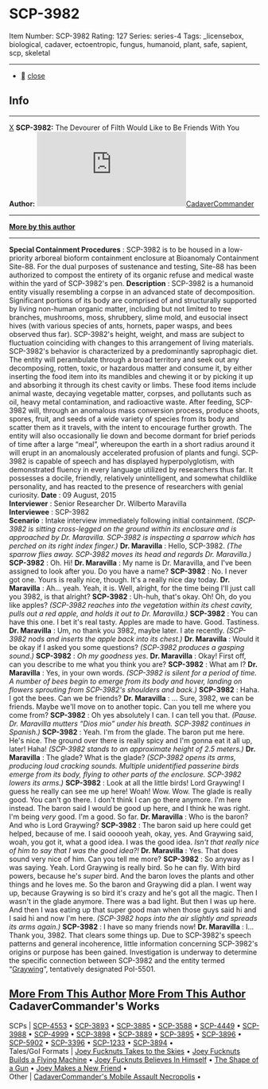 # SCP-3982
Item Number: SCP-3982
Rating: 127
Series: series-4
Tags: _licensebox, biological, cadaver, ectoentropic, fungus, humanoid, plant, safe, sapient, scp, skeletal

---

  * [](javascript:;)
[close](javascript:;)
## Info
* * *
[X](javascript:;)
**SCP-3982:** The Devourer of Filth Would Like to Be Friends With You  
**Author:** [![CadaverCommander](https://www.wikidot.com/avatar.php?userid=3187823&amp;size=small&amp;timestamp=1720188620)](http://www.wikidot.com/user:info/cadavercommander)[CadaverCommander](http://www.wikidot.com/user:info/cadavercommander)
* * *
**[More by this author](http://www.scp-wiki.net/cadavercommander)**
* * *

**Special Containment Procedures** : SCP-3982 is to be housed in a low-priority arboreal bioform containment enclosure at Bioanomaly Containment Site-88.
For the dual purposes of sustenance and testing, Site-88 has been authorized to compost the entirety of its organic refuse and medical waste within the yard of SCP-3982's pen.
**Description** : SCP-3982 is a humanoid entity visually resembling a corpse in an advanced state of decomposition. Significant portions of its body are comprised of and structurally supported by living non-human organic matter, including but not limited to tree branches, mushrooms, moss, shrubbery, slime mold, and eusocial insect hives (with various species of ants, hornets, paper wasps, and bees observed thus far). SCP-3982's height, weight, and mass are subject to fluctuation coinciding with changes to this arrangement of living materials.
SCP-3982's behavior is characterized by a predominantly saprophagic diet. The entity will perambulate through a broad territory and seek out any decomposing, rotten, toxic, or hazardous matter and consume it, by either inserting the food item into its mandibles and chewing it or by picking it up and absorbing it through its chest cavity or limbs. These food items include animal waste, decaying vegetable matter, corpses, and pollutants such as oil, heavy metal contamination, and radioactive waste.
After feeding, SCP-3982 will, through an anomalous mass conversion process, produce shoots, spores, fruit, and seeds of a wide variety of species from its body and scatter them as it travels, with the intent to encourage further growth. The entity will also occasionally lie down and become dormant for brief periods of time after a large “meal”, whereupon the earth in a short radius around it will erupt in an anomalously accelerated profusion of plants and fungi.
SCP-3982 is capable of speech and has displayed hyperpolyglotism, with demonstrated fluency in every language utilized by researchers thus far. It possesses a docile, friendly, relatively unintelligent, and somewhat childlike personality, and has reacted to the presence of researchers with genial curiosity.
**Date** : 09 August, 2015  
**Interviewer** : Senior Researcher Dr. Wilberto Maravilla  
**Interviewee** : SCP-3982  
**Scenario** : Intake interview immediately following initial containment.
_(SCP-3982 is sitting cross-legged on the ground within its enclosure and is approached by Dr. Maravilla. SCP-3982 is inspecting a sparrow which has perched on its right index finger.)_
**Dr. Maravilla** : Hello, SCP-3982.
_(The sparrow flies away. SCP-3982 moves its head and regards Dr. Maravilla.)_
**SCP-3982** : Oh. Hi!
**Dr. Maravilla** : My name is Dr. Maravilla, and I've been assigned to look after you. Do you have a name?
**SCP-3982** : No. I never got one. Yours is really nice, though. It's a really nice day today.
**Dr. Maravilla** : Ah… yeah. Yeah, it is. Well, alright, for the time being I'll just call you 3982, is that alright?
**SCP-3982** : Uh-huh, that's okay. Oh! Oh, do you like apples?
_(SCP-3982 reaches into the vegetation within its chest cavity, pulls out a red apple, and holds it out to Dr. Maravilla.)_
**SCP-3982** : You can have this one. I bet it's real tasty. Apples are made to have. Good. Tastiness.
**Dr. Maravilla** : Um, no thank you 3982, maybe later. I ate recently.
_(SCP-3982 nods and inserts the apple back into its chest.)_
**Dr. Maravilla** : Would it be okay if I asked you some questions?
_(SCP-3982 produces a gasping sound.)_
**SCP-3982** : _Oh my goodness yes_.
**Dr. Maravilla** : Okay! First off, can you describe to me what you think you are?
**SCP-3982** : What am I?
**Dr. Maravilla** : Yes, in your own words.
_(SCP-3982 is silent for a period of time. A number of bees begin to emerge from its body and hover, landing on flowers sprouting from SCP-3982's shoulders and back.)_
**SCP-3982** : Haha. I got the bees. Can we be friends?
**Dr. Maravilla** : … Sure, 3982, we can be friends. Maybe we'll move on to another topic. Can you tell me where you come from?
**SCP-3982** : Oh yes absolutely I can. I can tell you that.
_(Pause. Dr. Maravilla mutters “Dios mio” under his breath. SCP-3982 continues in Spanish.)_
**SCP-3982** : Yeah. I'm from the glade. The baron put me here. He's nice. The ground over there is really spicy and I'm gonna eat it all up, later! Haha!
_(SCP-3982 stands to an approximate height of 2.5 meters.)_
**Dr. Maravilla** : The glade? What is the glade?
_(SCP-3982 opens its arms, producing loud cracking sounds. Multiple unidentified passerine birds emerge from its body, flying to other parts of the enclosure. SCP-3982 lowers its arms.)_
**SCP-3982** : Look at all the little birds! Lord Graywing! I guess he really can see me up here! Woah! Wow. Wow. The glade is really good. You can't go there. I don't think I can go there anymore. I'm here instead. The baron said I would be good up here, and I think he was right. I'm being _very_ good. I'm a good. So far.
**Dr. Maravilla** : Who is the baron? And who is Lord Graywing?
**SCP-3982** : The baron said up here could get helped, because of me. I said oooooh yeah, okay, yes. And Graywing said, woah, you got it, what a good idea. I was the good idea. _Isn't that really nice of him to say that I was the good idea?!_
**Dr. Maravilla** : Yes. That does sound very nice of him. Can you tell me more?
**SCP-3982** : So anyway as I was saying. Yeah. Lord Graywing is really bird. So he can fly. With bird powers, because he's _super_ bird. And the baron loves the plants and other things and he loves me. So the baron and Graywing did a plan. I went way up, because Graywing is so bird it's crazy and he's got all the magic. Then I wasn't in the glade anymore. There was a bad light. But then I was up here. And then I was eating up that super good man when those guys said hi and I said hi and now I'm here.
_(SCP-3982 hops into the air slightly and spreads its arms again.)_
**SCP-3982** : I have so many friends now!
**Dr. Maravilla** : I… Thank you, 3982. That clears some things up.
Due to SCP-3982's speech patterns and general incoherence, little information concerning SCP-3982's origins or purpose has been gained. Investigation is underway to determine the specific connection between SCP-3982 and the entity termed “[Graywing](/scp-3893)”, tentatively designated PoI-5501.
  

[More From This Author](javascript:;)
[More From This Author](javascript:;)
CadaverCommander's Works  
---  
SCPs |  [SCP-4553](/scp-4553) • [SCP-3893](/scp-3893) • [SCP-3885](/scp-3885) • [SCP-3588](/scp-3588) • [SCP-4449](/scp-4449) • [SCP-3988](/scp-3988) • [SCP-4999](/scp-4999) • [SCP-3898](/scp-3898) • [SCP-3889](/scp-3889) • [SCP-3895](/scp-3895) • [SCP-3896](/scp-3896) • [SCP-5902](/scp-5902) • [SCP-3396](/scp-3396) • [SCP-1233](/scp-1233) • [SCP-3894](/scp-3894) •  
Tales/GoI Formats |  [Joey Fucknuts Takes to the Skies](/joey-fucknuts-takes-to-the-skies) • [Joey Fucknuts Builds a Flying Machine](/joey-fucknuts-builds-a-flying-machine) • [Joey Fucknuts Believes In Himself](/joey-fucknuts-believes-in-himself) • [The Shape of a Gun](/the-shape-of-a-gun) • [Joey Makes a New Friend](/joey-makes-a-new-friend) •  
Other |  [CadaverCommander's Mobile Assault Necropolis](/cadavercommander) •  
  